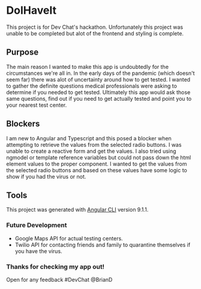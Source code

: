 # DoIHaveIt

This project is for Dev Chat's hackathon. Unfortunately this project was unable to be completed but alot of the frontend and styling is complete.

## Purpose

The main reason I wanted to make this app is undoubtedly for the circumstances we're all in. In the early days of the pandemic (which doesn't seem far) there was alot of uncertainty around how to get tested. I wanted to gather the definite questions medical professionals were asking to determine if you needed to get tested. Ultimately this app would ask those same questions, find out if you need to get actually tested and point you to your nearest test center.

## Blockers

I am new to Angular and Typescript and this posed a blocker when attempting to retrieve the values from the selected radio buttons. I was unable to create a reactive form and get the values. I also tried using ngmodel or template reference variables but could not pass down the html element values to the proper component. I wanted to get the values from the selected radio buttons and based on these values have some logic to show if you had the virus or not.

## Tools

This project was generated with [Angular CLI](https://github.com/angular/angular-cli) version 9.1.1.

### Future Development

- Google Maps API for actual testing centers.
- Twilio API for contacting friends and family to quarantine themselves if you have the virus.

### Thanks for checking my app out!

Open for any feedback #DevChat @BrianD